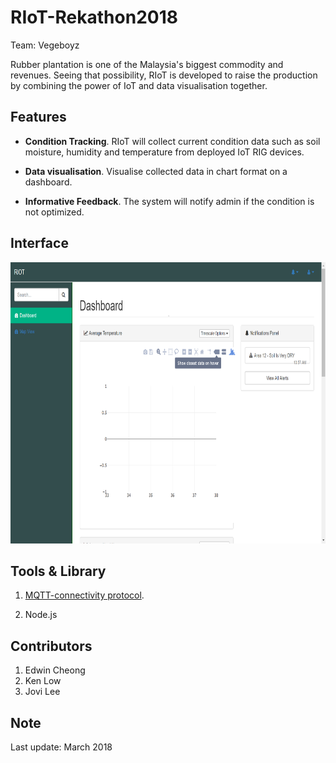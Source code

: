 # RIoT-Rekathon2018
Team: Vegeboyz

Rubber plantation is one of the Malaysia's biggest commodity and revenues. Seeing that possibility, RIoT is developed to raise the production by combining the power of IoT and data visualisation together.

## Features

* **Condition Tracking**. RIoT will collect current condition data such as soil moisture, humidity and temperature from deployed IoT RIG devices.

* **Data visualisation**. Visualise collected data in chart format on a dashboard. 

* **Informative Feedback**. The system will notify admin if the condition is not optimized.

## Interface

<img src="https://github.com/CheeKeatSong/RIoT-Rekathon-2018/blob/master/screen/dashboard.png" width="800" height="450"> 

## Tools & Library

1. [MQTT-connectivity protocol](https://mqtt.org/).

2. Node.js

## Contributors

1. Edwin Cheong
2. Ken Low
3. Jovi Lee

## Note

Last update: March 2018

